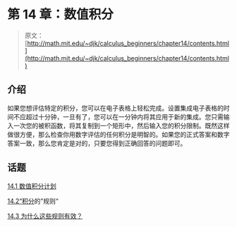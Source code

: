 # 第 14 章：数值积分

> 原文： [http://math.mit.edu/~djk/calculus_beginners/chapter14/contents.html](http://math.mit.edu/~djk/calculus_beginners/chapter14/contents.html)

## 介绍

如果您想评估特定的积分，您可以在电子表格上轻松完成。设置集成电子表格的时间不应超过十分钟，一旦有了，您可以在一分钟内将其应用于新的集成。您只需输入一次您的被积函数，将其复制到一个矩形中，然后输入您的积分限制。既然这样做很方便，那么检查你用数字评估的任何积分是明智的。如果您的正式答案和数字答案一致，那么您肯定是对的，只要您得到正确回答的问题即可。

## 话题

[14.1 数值积分计划](section01.html)

[14.2“积分](section02.html)的”规则“

[14.3 为什么这些规则有效？](section03.html)